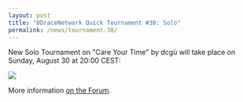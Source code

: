 ```yaml
---
layout: post
title: "DDraceNetwork Quick Tournament #38: Solo"
permalink: /news/tournament-38/
---
```

New Solo Tournament on "Care Your Time" by dcgù will take place on Sunday, August 30 at 20:00 CEST:

[<img class="demo" src="/CareForYourTime.png" />](http://forum.ddnet.tw/viewtopic.php?f=21&t=2136)

More information [on the Forum](http://forum.ddnet.tw/viewtopic.php?f=21&t=2136).
